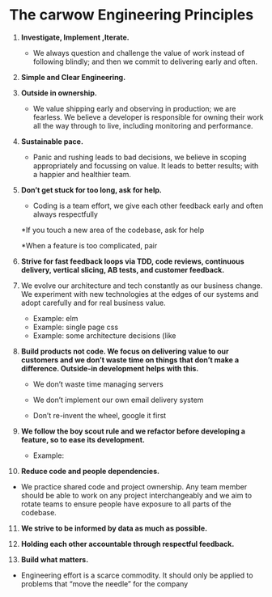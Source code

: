 # The carwow Engineering Principles

1. __Investigate, Implement ,Iterate.__

   * We always question and challenge the value of work instead of following blindly; and then we commit to delivering early and often.

2. __Simple and Clear Engineering.__

3. __Outside in ownership.__

   * We value shipping early and observing in production; we are fearless. We believe a developer is responsible for owning their work all the way through to live, including monitoring and performance. 

4. __Sustainable pace.__
   
   * Panic and rushing leads to bad decisions, we believe in scoping appropriately and focussing on value. It leads to better results; with a happier and healthier team. 

5. __Don’t get stuck for too long, ask for help.__

   * Coding is a team effort, we give each other feedback early and often always respectfully

   *If you touch a new area of the codebase, ask for help 

   *When a feature is too complicated, pair

6. __Strive for fast feedback loops via TDD, code reviews, continuous delivery, vertical slicing, AB tests, and customer feedback.__

7. We evolve our architecture and tech constantly as our business change. We experiment with new technologies at the edges of our systems and adopt carefully and for real business value.

   * Example: elm 
   * Example: single page css
   * Example: some architecture decisions (like 

8. __Build products not code. We focus on delivering value to our customers and we don’t waste time on things that don’t make a difference. Outside-in development helps with this.__

   * We don’t waste time managing servers

   * We don’t implement our own email delivery system
   
   * Don’t re-invent the wheel, google it first

9. __We follow the boy scout rule and we refactor before developing a feature, so to ease its development.__

   * Example: 

10. __Reduce code and people dependencies.__

   * We practice shared code and project ownership. Any team member should be able to work on any project interchangeably and we aim to rotate teams to ensure people have exposure to all parts of the codebase.

11. __We strive to be informed by data as much as possible.__

12. __Holding each other accountable through respectful feedback.__

13. __Build what matters.__
   * Engineering effort is a scarce commodity. It should only be applied to problems that “move the needle” for the company


